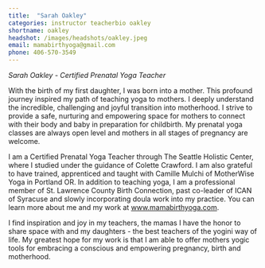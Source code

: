 ```yaml
---
title:  "Sarah Oakley"
categories: instructor teacherbio oakley
shortname: oakley
headshot: /images/headshots/oakley.jpeg
email: mamabirthyoga@gmail.com
phone: 406-570-3549
---
```

*Sarah Oakley - Certified Prenatal Yoga Teacher*

﻿With the birth of my first daughter, I was born into a mother. This profound
journey inspired my path of teaching yoga to mothers. I deeply understand the
incredible, challenging and joyful transition into motherhood. I strive to provide
a safe, nurturing and empowering space for mothers to connect with their body and
baby in preparation for childbirth. My prenatal yoga classes are always open
level and mothers in all stages of pregnancy are welcome.  

I am a Certified Prenatal Yoga Teacher through The Seattle Holistic Ce﻿nter, where
I studied under the guidance of Colette Crawford.  I am also grateful to﻿ have trained, apprenticed and taught with Camille Mulchi of MotherWise Yoga in Portland OR. In
addition to teaching yoga, I am a professional member of St. Lawrence County
Birth Connection, past co-leader of ICAN of Syracuse and slowly incorporating
doula work into my practice. You can learn more about me and my work at
<a href="http://www.mamabirthyoga.com">www.mamabirthyoga.com</a>.

I find inspiration and joy in my teachers, the mamas I have the honor to share
space with and my daughters - the best teachers of the yogini way of life. My
greatest hope for my work is that I am able to offer mothers yogic tools for
embracing a conscious and empowering pregnancy, birth and motherhood.
